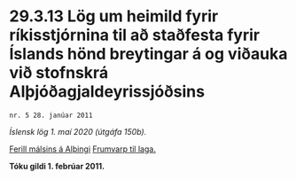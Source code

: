 # 29.3.13 Lög um heimild fyrir ríkisstjórnina til að staðfesta fyrir Íslands hönd breytingar á og viðauka við stofnskrá Alþjóðagjaldeyrissjóðsins

`nr. 5 28. janúar 2011`

_Íslensk lög 1. maí 2020 (útgáfa 150b)._

[Ferill málsins á Alþingi](https://www.althingi.is/thingstorf/thingmalalistar-eftir-thingum/ferill/?ltg=139&mnr=123)
[Frumvarp til laga.](https://www.althingi.is/altext/139/s/0132.html)

**Tóku gildi 1. febrúar 2011.**

